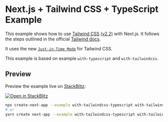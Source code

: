 # Next.js + Tailwind CSS + TypeScript Example

This example shows how to use [Tailwind CSS](https://tailwindcss.com/) [(v2.2)](https://blog.tailwindcss.com/tailwindcss-2-2) with Next.js. It follows the steps outlined in the official [Tailwind docs](https://tailwindcss.com/docs/guides/nextjs).

It uses the new [`Just-in-Time Mode`](https://tailwindcss.com/docs/just-in-time-mode) for Tailwind CSS.

This example is based on example `with-typescript` and `with-tailwindcss`.

## Preview

Preview the example live on [StackBlitz](http://stackblitz.com/):

[![Open in StackBlitz](https://developer.stackblitz.com/img/open_in_stackblitz.svg)](https://stackblitz.com/github/vercel/next.js/tree/canary/examples/with-tailwindcss-typescript)

```bash
npx create-next-app --example with-tailwindcss-typescript with-tailwindcss-typescript
# or
yarn create next-app --example with-tailwindcss-typescript with-tailwindcss-typescript
```